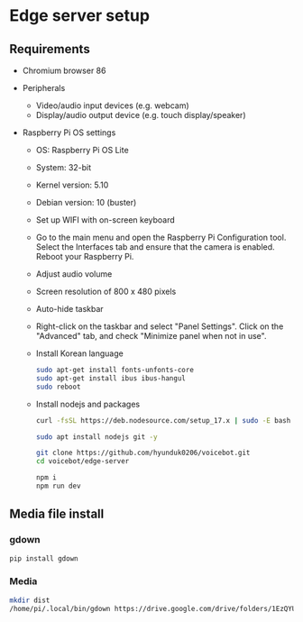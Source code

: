 # Edge server setup

## Requirements

- Chromium browser 86

- Peripherals

  - Video/audio input devices (e.g. webcam)
  - Display/audio output device (e.g. touch display/speaker)

- Raspberry Pi OS settings

  - OS: Raspberry Pi OS Lite
  - System: 32-bit
  - Kernel version: 5.10
  - Debian version: 10 (buster)
  - Set up WIFI with on-screen keyboard
  - Go to the main menu and open the Raspberry Pi Configuration tool. Select the Interfaces tab and ensure that the camera is enabled. Reboot your Raspberry Pi.
  - Adjust audio volume
  - Screen resolution of 800 x 480 pixels
  - Auto-hide taskbar
  - Right-click on the taskbar and select "Panel Settings". Click on the "Advanced" tab, and check "Minimize panel when not in use".
  - Install Korean language

    ```bash
    sudo apt-get install fonts-unfonts-core
    sudo apt-get install ibus ibus-hangul
    sudo reboot
    ```

  - Install nodejs and packages

    ```bash
    curl -fsSL https://deb.nodesource.com/setup_17.x | sudo -E bash -
    ```

    ```bash
    sudo apt install nodejs git -y
    ```

    ```bash
    git clone https://github.com/hyunduk0206/voicebot.git
    cd voicebot/edge-server
    ```

    ```bash
    npm i
    npm run dev
    ```

## Media file install

### gdown

```bash
pip install gdown
```

### Media

```bash
mkdir dist
/home/pi/.local/bin/gdown https://drive.google.com/drive/folders/1EzQYUTTUvaCoHJxrn7jCHh-MHFcdFe6- -O dist/ --folder
```
